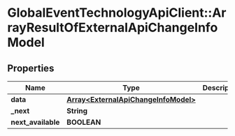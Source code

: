 # GlobalEventTechnologyApiClient::ArrayResultOfExternalApiChangeInfoModel

## Properties
Name | Type | Description | Notes
------------ | ------------- | ------------- | -------------
**data** | [**Array&lt;ExternalApiChangeInfoModel&gt;**](ExternalApiChangeInfoModel.md) |  | [optional] 
**_next** | **String** |  | [optional] 
**next_available** | **BOOLEAN** |  | 

